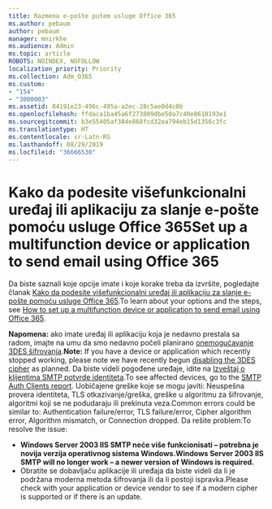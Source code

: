 ```yaml
---
title: Razmena e-pošte putem usluge Office 365
ms.author: pebaum
author: pebaum
manager: mnirkhe
ms.audience: Admin
ms.topic: article
ROBOTS: NOINDEX, NOFOLLOW
localization_priority: Priority
ms.collection: Adm_O365
ms.custom:
- "154"
- "3000003"
ms.assetid: 84191e23-496c-495a-a2ec-28c5ae0d4c0b
ms.openlocfilehash: ffdaca1ba45a6f273809dbe50a7c40e8610193e1
ms.sourcegitcommit: b3e55405af384e868fcd32ea794eb15d1356c3fc
ms.translationtype: HT
ms.contentlocale: sr-Latn-RS
ms.lasthandoff: 08/29/2019
ms.locfileid: "36666530"
---
```

# <a name="set-up-a-multifunction-device-or-application-to-send-email-using-office-365"></a><span data-ttu-id="ca2c1-102">Kako da podesite višefunkcionalni uređaj ili aplikaciju za slanje e-pošte pomoću usluge Office 365</span><span class="sxs-lookup"><span data-stu-id="ca2c1-102">Set up a multifunction device or application to send email using Office 365</span></span>

<span data-ttu-id="ca2c1-103">Da biste saznali koje opcije imate i koje korake treba da izvršite, pogledajte članak [Kako da podesite višefunkcionalni uređaj ili aplikaciju za slanje e-pošte pomoću usluge Office 365](https://support.office.com/article/69f58e99-c550-4274-ad18-c805d654b4c4).</span><span class="sxs-lookup"><span data-stu-id="ca2c1-103">To learn about your options and the steps, see [How to set up a multifunction device or application to send email using Office 365](https://support.office.com/article/69f58e99-c550-4274-ad18-c805d654b4c4).</span></span>
  
<span data-ttu-id="ca2c1-104">**Napomena:** ako imate uređaj ili aplikaciju koja je nedavno prestala sa radom, imajte na umu da smo nedavno počeli planirano [onemogućavanje 3DES šifrovanja](https://docs.microsoft.com/office365/securitycompliance/technical-reference-details-about-encryption).</span><span class="sxs-lookup"><span data-stu-id="ca2c1-104">**Note:** If you have a device or application which recently stopped working, please note we have recently begun [disabling the 3DES cipher](https://docs.microsoft.com/office365/securitycompliance/technical-reference-details-about-encryption) as planned.</span></span> <span data-ttu-id="ca2c1-105">Da biste videli pogođene uređaje, idite na [Izveštaj o klijentima SMTP potvrde identiteta](https://protection.office.com/mailflow/dashboard).</span><span class="sxs-lookup"><span data-stu-id="ca2c1-105">To see affected devices, go to the [SMTP Auth Clients report](https://protection.office.com/mailflow/dashboard).</span></span> <span data-ttu-id="ca2c1-106">Uobičajene greške koje se mogu javiti: Neuspešna provera identiteta, TLS otkazivanje/greška, greške u algoritmu za šifrovanje, algoritmi koji se ne podudaraju ili prekinuta veza.</span><span class="sxs-lookup"><span data-stu-id="ca2c1-106">Common errors could be similar to: Authentication failure/error, TLS failure/error, Cipher algorithm error, Algorithm mismatch, or Connection dropped.</span></span> <span data-ttu-id="ca2c1-107">Da rešite problem:</span><span class="sxs-lookup"><span data-stu-id="ca2c1-107">To resolve the issue:</span></span>
 - <span data-ttu-id="ca2c1-108">**Windows Server 2003 IIS SMTP neće više funkcionisati – potrebna je novija verzija operativnog sistema Windows.**</span><span class="sxs-lookup"><span data-stu-id="ca2c1-108">**Windows Server 2003 IIS SMTP will no longer work – a newer version of Windows is required.**</span></span>  
 - <span data-ttu-id="ca2c1-109">Obratite se dobavljaču aplikacije ili uređaja da biste videli da li je podržana moderna metoda šifrovanja ili da li postoji ispravka.</span><span class="sxs-lookup"><span data-stu-id="ca2c1-109">Please check with your application or device vendor to see if a modern cipher is supported or if there is an update.</span></span>
